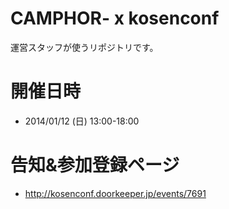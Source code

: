 # CAMPHOR- x kosenconf
運営スタッフが使うリポジトリです。

# 開催日時

- 2014/01/12 (日) 13:00-18:00

# 告知&参加登録ページ

- http://kosenconf.doorkeeper.jp/events/7691
